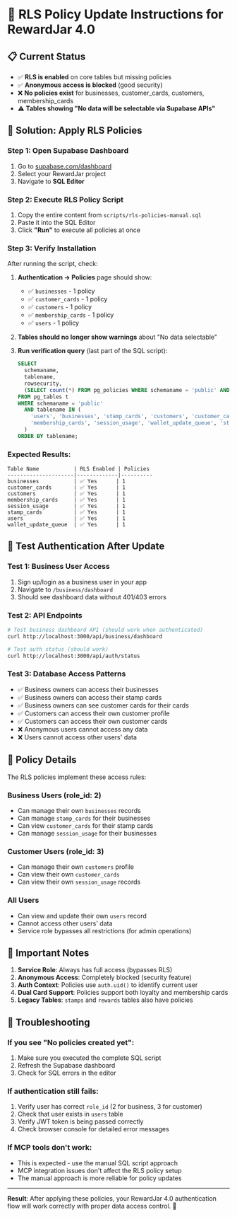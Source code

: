# 🔐 RLS Policy Update Instructions for RewardJar 4.0

## 📋 Current Status
- ✅ **RLS is enabled** on core tables but missing policies
- ✅ **Anonymous access is blocked** (good security)
- ❌ **No policies exist** for businesses, customer_cards, customers, membership_cards
- ⚠️  **Tables showing "No data will be selectable via Supabase APIs"**

## 🎯 Solution: Apply RLS Policies

### Step 1: Open Supabase Dashboard
1. Go to [supabase.com/dashboard](https://supabase.com/dashboard)
2. Select your RewardJar project
3. Navigate to **SQL Editor**

### Step 2: Execute RLS Policy Script
1. Copy the entire content from `scripts/rls-policies-manual.sql`
2. Paste it into the SQL Editor
3. Click **"Run"** to execute all policies at once

### Step 3: Verify Installation
After running the script, check:

1. **Authentication → Policies** page should show:
   - ✅ `businesses` - 1 policy
   - ✅ `customer_cards` - 1 policy  
   - ✅ `customers` - 1 policy
   - ✅ `membership_cards` - 1 policy
   - ✅ `users` - 1 policy

2. **Tables should no longer show warnings** about "No data selectable"

3. **Run verification query** (last part of the SQL script):
   ```sql
   SELECT 
     schemaname, 
     tablename, 
     rowsecurity,
     (SELECT count(*) FROM pg_policies WHERE schemaname = 'public' AND tablename = t.tablename) as policy_count
   FROM pg_tables t
   WHERE schemaname = 'public' 
     AND tablename IN (
       'users', 'businesses', 'stamp_cards', 'customers', 'customer_cards', 
       'membership_cards', 'session_usage', 'wallet_update_queue', 'stamps', 'rewards'
     )
   ORDER BY tablename;
   ```

### Expected Results:
```
Table Name           | RLS Enabled | Policies
---------------------|-------------|----------
businesses           | ✅ Yes      | 1
customer_cards       | ✅ Yes      | 1
customers            | ✅ Yes      | 1
membership_cards     | ✅ Yes      | 1
session_usage        | ✅ Yes      | 1
stamp_cards          | ✅ Yes      | 1
users                | ✅ Yes      | 1
wallet_update_queue  | ✅ Yes      | 1
```

## 🧪 Test Authentication After Update

### Test 1: Business User Access
1. Sign up/login as a business user in your app
2. Navigate to `/business/dashboard`
3. Should see dashboard data without 401/403 errors

### Test 2: API Endpoints
```bash
# Test business dashboard API (should work when authenticated)
curl http://localhost:3000/api/business/dashboard

# Test auth status (should work)
curl http://localhost:3000/api/auth/status
```

### Test 3: Database Access Patterns
- ✅ Business owners can access their businesses
- ✅ Business owners can access their stamp cards
- ✅ Business owners can see customer cards for their cards
- ✅ Customers can access their own customer profile
- ✅ Customers can access their own customer cards
- ❌ Anonymous users cannot access any data
- ❌ Users cannot access other users' data

## 🔧 Policy Details

The RLS policies implement these access rules:

### Business Users (role_id: 2)
- Can manage their own `businesses` records
- Can manage `stamp_cards` for their businesses
- Can view `customer_cards` for their stamp cards
- Can manage `session_usage` for their businesses

### Customer Users (role_id: 3)  
- Can manage their own `customers` profile
- Can view their own `customer_cards`
- Can view their own `session_usage` records

### All Users
- Can view and update their own `users` record
- Cannot access other users' data
- Service role bypasses all restrictions (for admin operations)

## 🚨 Important Notes

1. **Service Role**: Always has full access (bypasses RLS)
2. **Anonymous Access**: Completely blocked (security feature)
3. **Auth Context**: Policies use `auth.uid()` to identify current user
4. **Dual Card Support**: Policies support both loyalty and membership cards
5. **Legacy Tables**: `stamps` and `rewards` tables also have policies

## 🔄 Troubleshooting

### If you see "No policies created yet":
1. Make sure you executed the complete SQL script
2. Refresh the Supabase dashboard
3. Check for SQL errors in the editor

### If authentication still fails:
1. Verify user has correct `role_id` (2 for business, 3 for customer)
2. Check that user exists in `users` table
3. Verify JWT token is being passed correctly
4. Check browser console for detailed error messages

### If MCP tools don't work:
- This is expected - use the manual SQL script approach
- MCP integration issues don't affect the RLS policy setup
- The manual approach is more reliable for policy updates

---

**Result**: After applying these policies, your RewardJar 4.0 authentication flow will work correctly with proper data access control. 🎯 